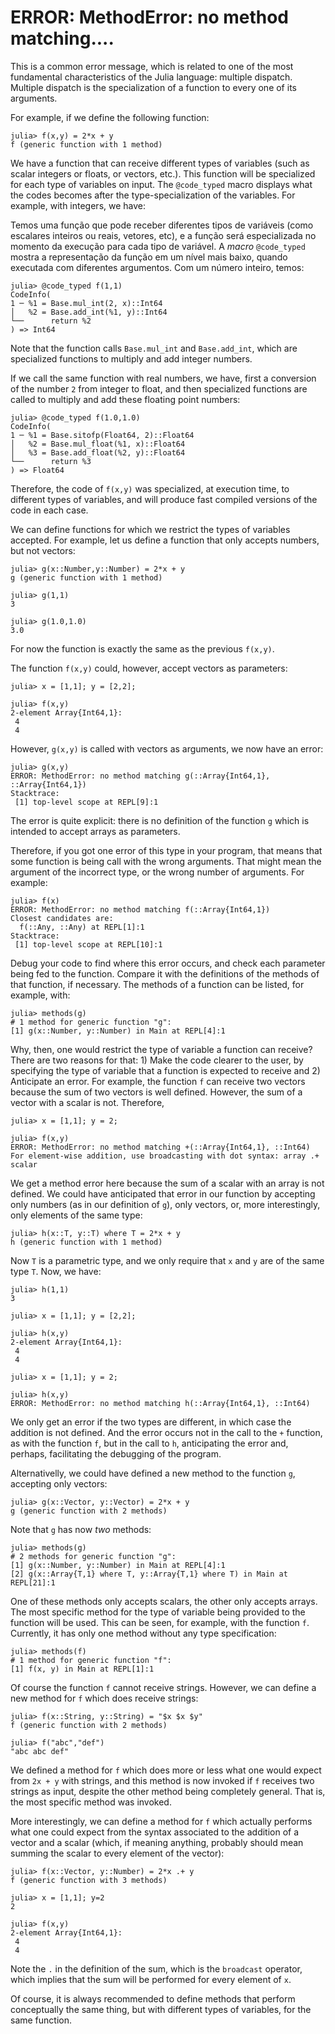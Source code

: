 
# ERROR: MethodError: no method matching....

This is a common error message, which is related to one of the most fundamental characteristics of the Julia language: multiple dispatch.  Multiple dispatch is the specialization of a function to every one of its arguments.  

For example, if we define the following function:

```julia-repl
julia> f(x,y) = 2*x + y
f (generic function with 1 method)

```

We have a function that can receive different types of variables (such as scalar integers or floats, or vectors, etc.). This function will be specialized for each type of variables on input. The `@code_typed` macro displays what the codes becomes after the type-specialization of the variables. For example, with integers, we have:

Temos uma função que pode receber diferentes tipos de variáveis (como escalares inteiros ou reais, vetores, etc), e a função será especializada no momento da execução para cada tipo de variável. A *macro* `@code_typed` mostra a representação da função em um nível mais baixo, quando executada com diferentes argumentos. Com um número inteiro, temos:

```julia-repl
julia> @code_typed f(1,1)
CodeInfo(
1 ─ %1 = Base.mul_int(2, x)::Int64
│   %2 = Base.add_int(%1, y)::Int64
└──      return %2
) => Int64

```

Note that the function calls `Base.mul_int` and `Base.add_int`, which are specialized functions to multiply and add integer numbers. 

If we call the same function with real numbers, we have, first a conversion of the number `2` from integer to float, and then specialized functions are called to multiply and add these floating point numbers:

```julia-repl
julia> @code_typed f(1.0,1.0)
CodeInfo(
1 ─ %1 = Base.sitofp(Float64, 2)::Float64
│   %2 = Base.mul_float(%1, x)::Float64
│   %3 = Base.add_float(%2, y)::Float64
└──      return %3
) => Float64

```

Therefore, the code of `f(x,y)` was specialized, at execution time, to different types of variables, and will produce fast compiled versions of the code in each case. 

We can define functions for which we restrict the types of variables accepted. For example, let us define a function that only accepts numbers, but not vectors:

```julia-repl
julia> g(x::Number,y::Number) = 2*x + y
g (generic function with 1 method)

julia> g(1,1)
3

julia> g(1.0,1.0)
3.0

```
For now the function is exactly the same as the previous `f(x,y)`.

The function `f(x,y)` could, however, accept vectors as parameters:

```julia-repl
julia> x = [1,1]; y = [2,2];

julia> f(x,y)
2-element Array{Int64,1}:
 4
 4

```

However, `g(x,y)` is called with vectors as arguments, we now have an error:    


```julia-repl
julia> g(x,y)
ERROR: MethodError: no method matching g(::Array{Int64,1}, ::Array{Int64,1})
Stacktrace:
 [1] top-level scope at REPL[9]:1

```

The error is quite explicit: there is no definition of the function `g` which is intended to accept arrays as parameters.   

Therefore, if you got one error of this type in your program, that means that some function is being call with the wrong arguments. That might mean the argument of the incorrect type, or the wrong number of arguments. For example:

```julia-repl
julia> f(x)
ERROR: MethodError: no method matching f(::Array{Int64,1})
Closest candidates are:
  f(::Any, ::Any) at REPL[1]:1
Stacktrace:
 [1] top-level scope at REPL[10]:1

```

Debug your code to find where this error occurs, and check each parameter being fed to the function. Compare it with the definitions of the methods of that function, if necessary. The methods of a function can be listed, for example, with:

```julia-repl
julia> methods(g)
# 1 method for generic function "g":
[1] g(x::Number, y::Number) in Main at REPL[4]:1

```

Why, then, one would restrict the type of variable a function can receive? There are two reasons for that: 1) Make the code clearer to the user, by specifying the type of variable that a function is expected to receive and 2) Anticipate an error.  For example, the function `f` can receive two vectors because the sum of two vectors is well defined.  However, the sum of a vector with a scalar is not. Therefore,

```julia-repl
julia> x = [1,1]; y = 2;

julia> f(x,y)
ERROR: MethodError: no method matching +(::Array{Int64,1}, ::Int64)
For element-wise addition, use broadcasting with dot syntax: array .+
scalar

```
We get a method error here because the sum of a scalar with an array is not defined. We could have anticipated that error in our function by accepting only numbers (as in our definition of `g`), only vectors, or, more interestingly, only elements of the same type:

```julia-repl
julia> h(x::T, y::T) where T = 2*x + y
h (generic function with 1 method)

```
Now `T` is a parametric type, and we only require that `x` and `y` are
of the same type `T`. Now, we have:

```julia-repl
julia> h(1,1)
3

julia> x = [1,1]; y = [2,2];

julia> h(x,y)
2-element Array{Int64,1}:
 4
 4

julia> x = [1,1]; y = 2;

julia> h(x,y)
ERROR: MethodError: no method matching h(::Array{Int64,1}, ::Int64)

```

We only get an error if the two types are different, in which case the addition is not defined. And the error occurs not in the call to the `+` function, as with the function `f`, but in the call to `h`, anticipating the error and, perhaps, facilitating the debugging of the program. 

Alternativelly, we could have defined a new method to the function `g`, accepting only vectors:

```julia-repl
julia> g(x::Vector, y::Vector) = 2*x + y
g (generic function with 2 methods)

```

Note that `g` has now *two* methods:

```julia-repl
julia> methods(g)
# 2 methods for generic function "g":
[1] g(x::Number, y::Number) in Main at REPL[4]:1
[2] g(x::Array{T,1} where T, y::Array{T,1} where T) in Main at
REPL[21]:1

```

One of these methods only accepts scalars, the other only accepts arrays. The most specific method for the type of variable being provided to the function will be used. This can be seen, for example, with the function `f`. Currently, it has only one method without any type specification:  

```julia-repl
julia> methods(f)
# 1 method for generic function "f":
[1] f(x, y) in Main at REPL[1]:1

```

Of course the function `f` cannot receive strings. However, we can define a new method for `f` which does receive strings:  

```julia-repl
julia> f(x::String, y::String) = "$x $x $y"
f (generic function with 2 methods)

julia> f("abc","def")
"abc abc def"

```

We defined a method for `f` which does more or less what one would expect from `2x + y` with strings, and this method is now invoked if `f` receives two strings as input, despite the other method being completely general. That is, the most specific method was invoked. 

More interestingly, we can define a method for `f` which actually performs what one could expect from the syntax associated to the addition of a vector and a scalar (which, if meaning anything, probably should mean summing the scalar to every element of the vector):

```julia-repl
julia> f(x::Vector, y::Number) = 2*x .+ y
f (generic function with 3 methods)

julia> x = [1,1]; y=2
2

julia> f(x,y)
2-element Array{Int64,1}:
 4
 4

```

Note the `.` in the definition of the sum, which is the `broadcast` operator, which implies that the sum will be performed for every element of `x`. 

Of course, it is always recommended to define methods that perform conceptually the same thing, but with different types of variables, for the same function.  
